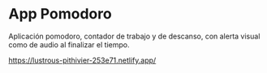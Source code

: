 # App Pomodoro

Aplicación pomodoro, contador de trabajo y de descanso, con alerta visual como de audio al finalizar el tiempo.

https://lustrous-pithivier-253e71.netlify.app/
